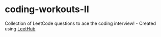 # coding-workouts-II
Collection of LeetCode questions to ace the coding interview! - Created using [LeetHub](https://github.com/QasimWani/LeetHub)
